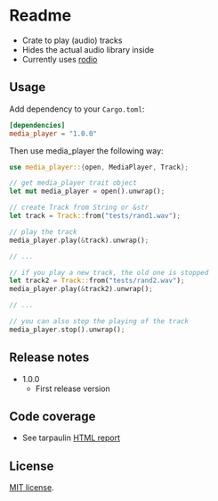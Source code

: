 # Readme

* Crate to play (audio) tracks
* Hides the actual audio library inside
* Currently uses [rodio](https://crates.io/crates/rodio)

## Usage

Add dependency to your `Cargo.toml`:

```toml
[dependencies]
media_player = "1.0.0"
```

Then use media_player the following way:

```rust
use media_player::{open, MediaPlayer, Track};

// get media_player trait object
let mut media_player = open().unwrap();

// create Track from String or &str
let track = Track::from("tests/rand1.wav");

// play the track
media_player.play(&track).unwrap();

// ...

// if you play a new track, the old one is stopped
let track2 = Track::from("tests/rand2.wav");
media_player.play(&track2).unwrap();

// ...

// you can also stop the playing of the track
media_player.stop().unwrap();
```

## Release notes

* 1.0.0
  * First release version

## Code coverage

* See tarpaulin [HTML report](../tarpaulin-report.html)

## License

[MIT license](LICENSE).
